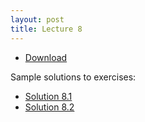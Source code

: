 ```yaml
---
layout: post
title: Lecture 8
---
```


* [Download](http://ggorman.github.io/Introduction-to-stats-for-geoscientists//notebooks/Lecture-8.ipynb)

Sample solutions to exercises:

* [Solution 8.1](https://github.com/ggorman/Introduction-to-stats-for-geoscientists/blob/gh-pages/notebooks/Solution-8.1.ipynb)
* [Solution 8.2](https://github.com/ggorman/Introduction-to-stats-for-geoscientists/blob/gh-pages/notebooks/Solution-8.2.ipynb)

